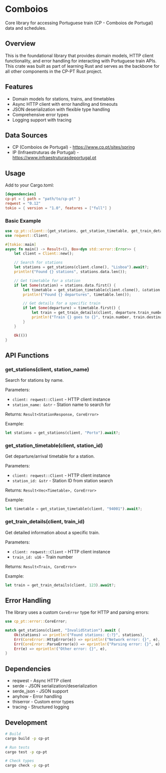# Comboios

Core library for accessing Portuguese train (CP - Comboios de Portugal) data and schedules.

## Overview

This is the foundational library that provides domain models, HTTP client functionality, and error handling for interacting with Portuguese train APIs. This crate was built as part of learning Rust and serves as the backbone for all other components in the CP-PT Rust project.

## Features

- Domain models for stations, trains, and timetables
- Async HTTP client with error handling and timeouts
- JSON deserialization with flexible type handling
- Comprehensive error types
- Logging support with tracing

## Data Sources

- CP (Comboios de Portugal) - https://www.cp.pt/sites/spring
- IP (Infraestruturas de Portugal) - https://www.infraestruturasdeportugal.pt

## Usage

Add to your Cargo.toml:

```toml
[dependencies]
cp-pt = { path = "path/to/cp-pt" }
reqwest = "0.12"
tokio = { version = "1.0", features = ["full"] }
```

### Basic Example

```rust
use cp_pt::client::{get_stations, get_station_timetable, get_train_details};
use reqwest::Client;

#[tokio::main]
async fn main() -> Result<(), Box<dyn std::error::Error>> {
    let client = Client::new();

    // Search for stations
    let stations = get_stations(client.clone(), "Lisboa").await?;
    println!("Found {} stations", stations.data.len());

    // Get timetable for a station
    if let Some(station) = stations.data.first() {
        let timetable = get_station_timetable(client.clone(), &station.node_id).await?;
        println!("Found {} departures", timetable.len());

        // Get details for a specific train
        if let Some(departure) = timetable.first() {
            let train = get_train_details(client, departure.train_number).await?;
            println!("Train {} goes to {}", train.number, train.destination);
        }
    }

    Ok(())
}
```

## API Functions

### get_stations(client, station_name)

Search for stations by name.

Parameters:
- `client: reqwest::Client` - HTTP client instance
- `station_name: &str` - Station name to search for

Returns: `Result<StationResponse, CoreError>`

Example:
```rust
let stations = get_stations(client, "Porto").await?;
```

### get_station_timetable(client, station_id)

Get departure/arrival timetable for a station.

Parameters:
- `client: reqwest::Client` - HTTP client instance
- `station_id: &str` - Station ID from station search

Returns: `Result<Vec<Timetable>, CoreError>`

Example:
```rust
let timetable = get_station_timetable(client, "94001").await?;
```

### get_train_details(client, train_id)

Get detailed information about a specific train.

Parameters:
- `client: reqwest::Client` - HTTP client instance
- `train_id: u16` - Train number

Returns: `Result<Train, CoreError>`

Example:
```rust
let train = get_train_details(client, 123).await?;
```

## Error Handling

The library uses a custom `CoreError` type for HTTP and parsing errors:

```rust
use cp_pt::error::CoreError;

match get_stations(client, "InvalidStation").await {
    Ok(stations) => println!("Found stations: {:?}", stations),
    Err(CoreError::HttpError(e)) => eprintln!("Network error: {}", e),
    Err(CoreError::ParseError(e)) => eprintln!("Parsing error: {}", e),
    Err(e) => eprintln!("Other error: {}", e),
}
```

## Dependencies

- reqwest - Async HTTP client
- serde - JSON serialization/deserialization
- serde_json - JSON support
- anyhow - Error handling
- thiserror - Custom error types
- tracing - Structured logging

## Development

```bash
# Build
cargo build -p cp-pt

# Run tests
cargo test -p cp-pt

# Check types
cargo check -p cp-pt
```
